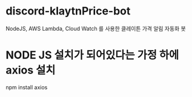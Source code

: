# discord-klaytnPrice-bot
NodeJS, AWS Lambda, Cloud Watch 를 사용한 클레이튼 가격 알림 자동화 봇

# NODE JS 설치가 되어있다는 가정 하에 axios 설치
npm install axios


